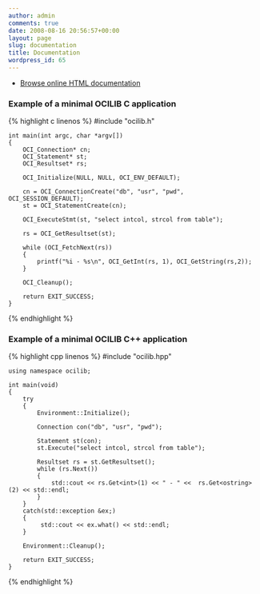 ```yaml
---
author: admin
comments: true
date: 2008-08-16 20:56:57+00:00
layout: page
slug: documentation
title: Documentation
wordpress_id: 65
---
```


* [Browse online HTML documentation]({{site.baseurl}}/doc/html/)


### Example of a minimal OCILIB C application  
 
{% highlight c linenos %}
    #include "ocilib.h"
    
    int main(int argc, char *argv[])
    {
        OCI_Connection* cn;
        OCI_Statement* st;
        OCI_Resultset* rs;
         
        OCI_Initialize(NULL, NULL, OCI_ENV_DEFAULT);
     
        cn = OCI_ConnectionCreate("db", "usr", "pwd", OCI_SESSION_DEFAULT);
        st = OCI_StatementCreate(cn);
       
        OCI_ExecuteStmt(st, "select intcol, strcol from table");
        
        rs = OCI_GetResultset(st);
       
        while (OCI_FetchNext(rs))
        {
            printf("%i - %s\n", OCI_GetInt(rs, 1), OCI_GetString(rs,2));
        }
     
        OCI_Cleanup();
     
        return EXIT_SUCCESS;
    }
{% endhighlight %}
 
### Example of a minimal OCILIB C++ application

{% highlight cpp linenos %}
    #include "ocilib.hpp"
    
    using namespace ocilib;
    
    int main(void)
    {
        try
        {
            Environment::Initialize();
    
            Connection con("db", "usr", "pwd");
            
            Statement st(con);
            st.Execute("select intcol, strcol from table");
    
            Resultset rs = st.GetResultset();
            while (rs.Next())
            {
                std::cout << rs.Get<int>(1) << " - " <<  rs.Get<ostring>(2) << std::endl;
            }
        }
        catch(std::exception &ex;)
        {
             std::cout << ex.what() << std::endl;
        }
    
        Environment::Cleanup();
     
        return EXIT_SUCCESS;
    }
{% endhighlight %}
